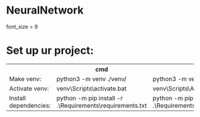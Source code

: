 # NeuralNetwork
font_size = 9
<h1>Set up ur project:</h1>
<table>
  <tr> 
    <th></th>
    <th scope = "col">cmd</th>
    <th scope = "col">PS</th>
    <th scope = "col">MacOs</th>
    <th scope = "col">UNIX</th>
  </tr>
  <tr>
    <td>Make venv: </td>
    <td>python3 -m venv ./venv/</td>
    <td>python3 -m venv ./venv/</td>
    <td>python3 -m venv ./venv/</td>
    <td>python3 -m venv ./venv/</td>
  </tr>
   <tr>
    <td>Activate venv: </td>
    <td>venv\Scripts\activate.bat</td>
    <td>venv\Scripts\Activate.ps1</td>
    <td>source venv/bin/activate</td>
    <td>source venv/bin/activate</td>
  </tr>
  <tr>
    <td>Install dependencies: </td>
    <td>python -m pip install -r .\Requirements\requirements.txt</td>
    <td>python -m pip install -r .\Requirements\requirements.txt</td>
    <td>python -m pip install -r .\Requirements\requirements.txt</td>
    <td>python -m pip install -r .\Requirements\requirements.txt</td>
  </tr>
 </table>
    
 
